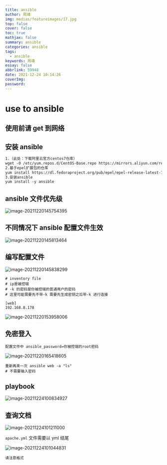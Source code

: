 ```yaml
---
title: ansible
author: 周靖
img: medias/featureimages/17.jpg
top: false
cover: false
toc: true
mathjax: false
summary: ansible
categories: ansible
tags:
  - ansible
keywords: 周靖
essay: false
abbrlink: 59948
date: 2021-12-24 10:14:26
coverImg:
password:
---
```


# use to ansible

## 使用前请 get 到网络

## 安装 ansible

```txt
1.（此处：下载阿里云官方centos7仓库）
wget -O /etc/yum.repos.d/CentOS-Base.repo https://mirrors.aliyun.com/repo/Centos-7.repo
2.基于epel扩展包的仓库
yum install https://dl.fedoraproject.org/pub/epel/epel-release-latest-7.noarch.rpm
3.安装ansible
yum install -y ansible
```

## ansible 文件优先级

![image-20211220145754395](http://qiniuyun.code520.com.cn/images/20211220145754.png)

## 不同情况下 ansible 配置文件生效

![image-20211220145813464](http://qiniuyun.code520.com.cn/images/20211220145813.png)

## 编写配置文件

![image-20211220145838299](http://qiniuyun.code520.com.cn/images/20211220145838.png)

```
# inventory file
# ip是被控端
# -k 的密码是你被控端的普通用户的密码
# 这里可能需要先不带-k 需要先生成密钥之后带-k 进行连接

[web]
192.168.8.178
```

![image-20211220153958006](http://qiniuyun.code520.com.cn/images/20211220153958.png)

## 免密登入

```
配置文件中 ansible_password=你被控端的root密码
```

![image-20211220165418605](http://qiniuyun.code520.com.cn/images/20211220165418.png)

```
重新再来一次 ansible web -a "ls"
# 不需要输入密码
```

## playbook

![image-20211224100834927](http://qiniuyun.code520.com.cn/images/20211224100835.png)

## 查询文档

![image-20211224101211000](http://qiniuyun.code520.com.cn/images/20211224101211.png)

`apache.yml` 文件需要以 yml 结尾

![image-20211224101044831](http://qiniuyun.code520.com.cn/images/20211224101044.png)

`请注意格式`
